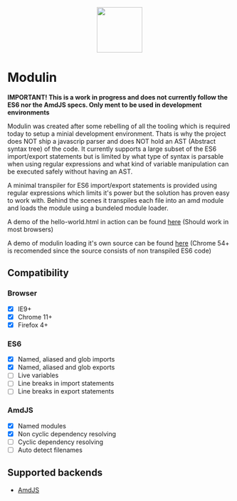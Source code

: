 <p align="center"><a><img width="102"src="https://github.com/RikardLegge/modulin/blob/master/resources/logo.png"></a></p>

# Modulin


__IMPORTANT! This is a work in progress and does not currently follow the ES6 nor the AmdJS specs. Only ment to be used in development environments__

Modulin was created after some rebelling of all the tooling which is required today to setup a minial development environment. Thats is why the project does NOT ship a javascrip parser and does NOT hold an AST (Abstract syntax tree) of the code. It currently supports a large subset of the ES6 import/export statements but is limited by what type of syntax is parsable when using regular expressions and what kind of variable manipulation can be executed safely without having an AST. 

A minimal transpiler for ES6 import/export statements is provided using regular expressions which limits it's power but the solution has proven easy to work with. Behind the scenes it transpiles each file into an amd module and loads the module using a bundeled module loader.

A demo of the hello-world.html in action can be found [here](https://www.legge.se/modulin/hello-world.html "legge.se") (Should work in most browsers)

A demo of modulin loading it's own source can be found [here](https://www.legge.se/modulin/test-load-self.html "legge.se") (Chrome 54+ is recomended since the source consists of non transpiled ES6 code)

## Compatibility

### Browser
- [X] IE9+
- [X] Chrome 11+
- [X] Firefox 4+

### ES6 
- [x] Named, aliased and glob imports
- [x] Named, aliased and glob exports
- [ ] Live variables
- [ ] Line breaks in import statements
- [ ] Line breaks in export statements

### AmdJS
- [x] Named modules
- [x] Non cyclic dependency resolving
- [ ] Cyclic dependency resolving
- [ ] Auto detect filenames

## Supported backends
* [AmdJS](https://github.com/amdjs/amdjs-api/blob/master/AMD.md) 
